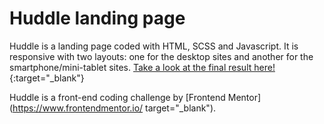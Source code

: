 # Huddle landing page

Huddle is a landing page coded with HTML, SCSS and Javascript. It is responsive with two layouts: one for the desktop sites and another for the smartphone/mini-tablet sites. [Take a look at the final result here!](https://huddle-landing-page-e2kquvpfi.vercel.app/){:target="_blank"}

Huddle is a front-end coding challenge by [Frontend Mentor](https://www.frontendmentor.io/ target="_blank").
